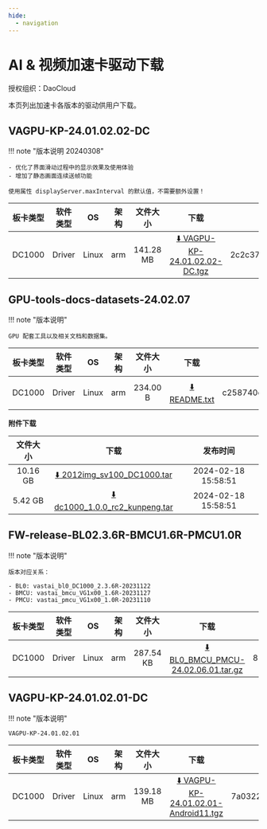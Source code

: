```yaml
---
hide:
  - navigation
---
```


# AI & 视频加速卡驱动下载

授权组织：DaoCloud

本页列出加速卡各版本的驱动供用户下载。

## VAGPU-KP-24.01.02.02-DC

!!! note "版本说明 20240308"

    - 优化了界面滑动过程中的显示效果及使用体验
    - 增加了静态画面连续送帧功能

    使用属性 displayServer.maxInterval 的默认值，不需要额外设置！

| 板卡类型 | 软件类型 | OS | 架构 | 文件大小 | 下载 | md5  | 发布时间 |
| :-----: | :-----: | :-----: | :----: | :-----: | :--: | :----: | :-----: |
| DC1000 | Driver | Linux | arm | 141.28 MB | [:arrow_down: VAGPU-KP-24.01.02.02-DC.tgz]() | 2c2c376e6da30972d19f6e5d63a61084 | 2024-03-08 15:45:31 |

## GPU-tools-docs-datasets-24.02.07

!!! note "版本说明"

    GPU 配套工具以及相关文档和数据集。

| 板卡类型 | 软件类型 | OS | 架构 | 文件大小 | 下载 | md5  | 发布时间 |
| :-----: | :-----: | :-----: | :----: | :-----: | :--: | :----: | :-----: |
| DC1000 | Driver | Linux | arm | 234.00 B | [:arrow_down: README.txt]() | c258740c0a7f700aefd100d7afb5141d | 2024-02-07 11:00:11 |

**附件下载**

| 文件大小 | 下载 | 发布时间 |
| :-----: | :--: | :----: |
| 10.16 GB | [:arrow_down: 2012img_sv100_DC1000.tar]() | 2024-02-18 15:58:51 |
| 5.42 GB | [:arrow_down: dc1000_1.0.0_rc2_kunpeng.tar]() | 2024-02-18 15:58:51 |

## FW-release-BL02.3.6R-BMCU1.6R-PMCU1.0R

!!! note "版本说明"

    版本对应关系：

    - BL0: vastai_bl0_DC1000_2.3.6R-20231122
    - BMCU: vastai_bmcu_VG1x00_1.6R-20231127
    - PMCU: vastai_pmcu_VG1x00_1.0R-20231110

| 板卡类型 | 软件类型 | OS | 架构 | 文件大小 | 下载 | md5  | 发布时间 |
| :-----: | :-----: | :-----: | :----: | :-----: | :--: | :----: | :-----: |
| DC1000 | Driver | Linux | arm | 287.54 KB | [:arrow_down: BL0_BMCU_PMCU-24.02.06.01.tar.gz]() | 83395b33b5411048852e786cd7c7b5d0 | 2024-02-06 18:19:38 |

## VAGPU-KP-24.01.02.01-DC

!!! note "版本说明"

    VAGPU-KP-24.01.02.01

| 板卡类型 | 软件类型 | OS | 架构 | 文件大小 | 下载 | md5  | 发布时间 |
| :-----: | :-----: | :-----: | :----: | :-----: | :--: | :----: | :-----: |
| DC1000 | Driver | Linux | arm | 139.18 MB | [:arrow_down: VAGPU-KP-24.01.02.01-Android11.tgz]() | 7a032236d6a3846d587cc47eb98d388f | 2024-02-05 09:53:46 |
